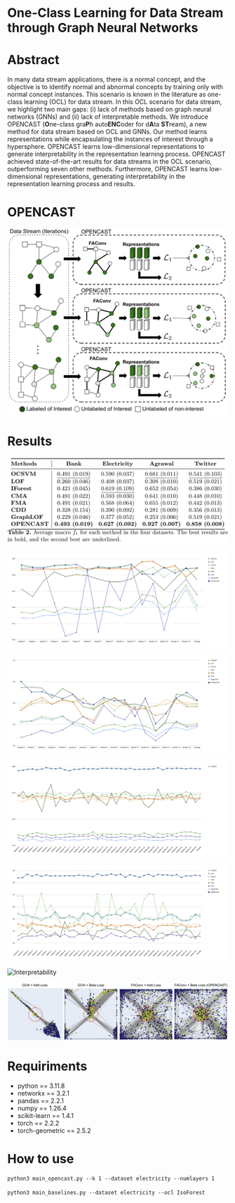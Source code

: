 # One-Class Learning for Data Stream through Graph Neural Networks

# Abstract 
In many data stream applications, there is a normal concept, and the objective is to identify normal and abnormal concepts by training only with normal concept instances. This scenario is known in the literature as one-class learning (OCL) for data stream. In this OCL scenario for data stream, we highlight two main gaps: (i) lack of methods based on graph neural networks (GNNs) and (ii) lack of interpretable methods. We introduce OPENCAST (**O**ne-class gra**P**h auto**ENC**oder for d**A**ta **ST**ream), a new method for data stream based on OCL and GNNs. Our method learns representations while encapsulating the instances of interest through a hypersphere. OPENCAST learns low-dimensional representations to generate interpretability in the representation learning process. OPENCAST achieved state-of-the-art results for data streams in the OCL scenario, outperforming seven other methods. Furthermore, OPENCAST learns low-dimensional representations, generating interpretability in the representation learning process and results.

# OPENCAST
![Proposal](/images/OPENCAST-1.png)

# Results
![Results](/images/results.png)

![Bank](/images/chart_bank-1.png)

![Electricity](/images/chart_elec-1.png)

![Argawal](/images/chart_arga-1.png)

![Twitter](/images/chart_twitter-1.png)

![Interpretability](/images/plots_graph_twitter-1.png)

![Ablation](/images/Ablation-1.png)

# Requiriments
 - python == 3.11.8
 - networkx == 3.2.1
 - pandas == 2.2.1
 - numpy == 1.26.4
 - scikit-learn == 1.4.1
 - torch == 2.2.2
 - torch-geometric == 2.5.2

# How to use
```
python3 main_opencast.py --k 1 --dataset electricity --numlayers 1

python3 main_baselines.py --dataset electricity --ocl IsoForest
```
